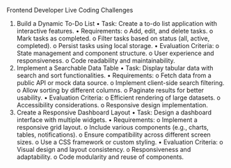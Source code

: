  Frontend Developer Live Coding Challenges
1. Build a Dynamic To-Do List
• Task: Create a to-do list application with interactive features.
• Requirements:
o Add, edit, and delete tasks.
o Mark tasks as completed.
o Filter tasks based on status (all, active, completed).
o Persist tasks using local storage.
• Evaluation Criteria:
o State management and component structure.
o User experience and responsiveness.
o Code readability and maintainability.
2. Implement a Searchable Data Table
• Task: Display tabular data with search and sort functionalities.
• Requirements:
o Fetch data from a public API or mock data source.
o Implement client-side search filtering.
o Allow sorting by different columns.
o Paginate results for better usability.
• Evaluation Criteria:
o Efficient rendering of large datasets.
o Accessibility considerations.
o Responsive design implementation.
3. Create a Responsive Dashboard Layout
• Task: Design a dashboard interface with multiple widgets.
• Requirements:
o Implement a responsive grid layout.
o Include various components (e.g., charts, tables, notifications).
o Ensure compatibility across different screen sizes.
o Use a CSS framework or custom styling.
• Evaluation Criteria:
o Visual design and layout consistency.
o Responsiveness and adaptability.
o Code modularity and reuse of components.